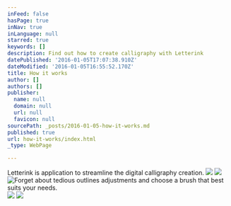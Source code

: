 ```yaml
---
inFeed: false
hasPage: true
inNav: true
inLanguage: null
starred: true
keywords: []
description: Find out how to create calligraphy with Letterink
datePublished: '2016-01-05T17:07:38.910Z'
dateModified: '2016-01-05T16:55:52.170Z'
title: How it works
author: []
authors: []
publisher:
  name: null
  domain: null
  url: null
  favicon: null
sourcePath: _posts/2016-01-05-how-it-works.md
published: true
url: how-it-works/index.html
_type: WebPage

---
```

Letterink is application to streamline the digital calligraphy creation.
![](https://the-grid-user-content.s3-us-west-2.amazonaws.com/260d46b4-335c-4148-941b-6e71f2b2e4b6.gif)
![](https://the-grid-user-content.s3-us-west-2.amazonaws.com/282a3e2c-d2ab-46d0-9a09-c1e13e64d999.png)
![Forget about tedious outlines adjustments and choose a brush that best suits your needs.](https://the-grid-user-content.s3-us-west-2.amazonaws.com/39f9a005-f678-4b76-8411-0f95d0861703.gif)
![](https://the-grid-user-content.s3-us-west-2.amazonaws.com/8c29fbd4-cc62-43c5-b06a-9a0f5596bd5d.gif)
![](https://the-grid-user-content.s3-us-west-2.amazonaws.com/5e277a41-4a3b-4a3e-918e-26ec3464529f.gif)